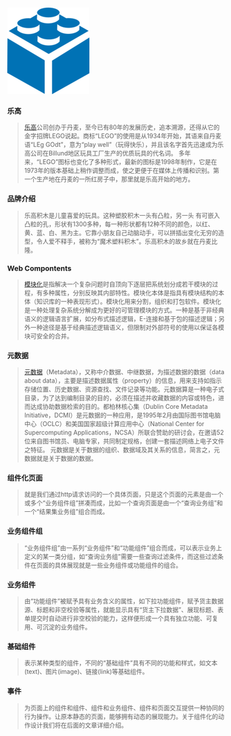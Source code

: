 ![png](assets/lego.png)

### 乐高

> [乐高](http://baike.baidu.com/view/292192.htm)公司创办于丹麦，至今已有80年的发展历史，追本溯源，还得从它的金字招牌LEGO说起。商标“LEGO”的使用是从1934年开始，其语来自丹麦语“LEg GOdt”，意为“play well”（玩得快乐），并且该名字首先迅速成为乐高公司在Billund地区玩具工厂生产的优质玩具的代名词。
  多年来，“LEGO”图标也变化了多种形式，最新的图标是1998年制作，它是在1973年的版本基础上稍作调整而成，使之更便于在媒体上传播和识别。第一个生产地在丹麦的一所红房子中，那里就是乐高开始的地方。
  
### 品牌介绍
  
> 乐高积木是儿童喜爱的玩具。这种塑胶积木一头有凸粒，另一头
  有可嵌入凸粒的孔，形状有1300多种，每一种形状都有12种不同的颜色，以红、黄、蓝、白、黑为主。它靠小朋友自己动脑动手，可以拼插出变化无穷的造型，令人爱不释手，被称为“魔术塑料积木”。乐高积木的故乡就在丹麦比隆。
  
### Web Compontents
> [模块化](http://fex.baidu.com/blog/2014/05/web-components-future-oriented/)是指解决一个复杂问题时自顶向下逐层把系统划分成若干模块的过程，有多种属性，分别反映其内部特性。模块化本体是指具有模块结构的本体（知识库的一种表现形式）。模块化用来分割，组织和打包软件。模块化是一种处理复杂系统分解成为更好的可管理模块的方式。一种是基于非经典语义的逻辑语言扩展，如分布式描述逻辑，E-连接和基于包的描述逻辑；另外一种途径是基于经典描述逻辑语义，但限制对外部符号的使用以保证各模块可安全的合并。

### 元数据

> [元数据](http://baike.baidu.com/view/107838.htm)（Metadata），又称中介数据、中继数据，为描述数据的数据（data about data），主要是描述数据属性（property）的信息，用来支持如指示存储位置、历史数据、资源查找、文件记录等功能。元数据算是一种电子式目录，为了达到编制目录的目的，必须在描述并收藏数据的内容或特色，进而达成协助数据检索的目的。都柏林核心集（Dublin Core Metadata Initiative，DCMI）是元数据的一种应用，是1995年2月由国际图书馆电脑中心（OCLC）和美国国家超级计算应用中心（National Center for Supercomputing Applications，NCSA）所联合赞助的研讨会，在邀请52位来自图书馆员、电脑专家，共同制定规格，创建一套描述网络上电子文件之特征。
  元数据是关于数据的组织、数据域及其关系的信息，简言之，元数据就是关于数据的数据。
  
### 组件化页面
> 就是我们通过http请求访问的一个具体页面，只是这个页面的元素是由一个或多个“业务组件组”拼凑而成，比如一个查询页面是由一个“查询业务组”和一个“结果集业务组”组合而成。 

### 业务组件组
> “业务组件组”由一系列“业务组件”和“功能组件”组合而成，可以表示业务上定义的某一类分组，如“查询业务组”需要一些查询过滤条件，而这些过滤条件在页面的具体展现就是一些业务组件或功能组件的组合。

### 业务组件

> 由“功能组件”被赋予具有业务含义的属性，如下拉功能组件，赋予货主数据源、标题和非空校验等属性，就能显示具有“货主下拉数据”、展现标题、表单提交时自动进行非空校验的能力，这样便形成一个具有独立功能、可复用、可沉淀的业务组件。 

### 基础组件
> 表示某种类型的组件，不同的“基础组件”具有不同的功能和样式，如文本(text)、图片(image)、链接(link)等基础组件。 

### 事件
> 为页面上的组件和组件、组件和业务组件、组件和页面交互提供一种协同的行为操作。让原本静态的页面，能够拥有动态的展现能力。关于组件化的动作设计我们将在后面的文章详细介绍。